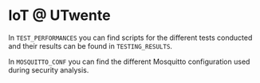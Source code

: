 # IoT @ UTwente

In `TEST_PERFORMANCES` you can find scripts for the different tests conducted and their results can be found in `TESTING_RESULTS`.

In `MOSQUITTO_CONF` you can find the different Mosquitto configuration used during security analysis.

